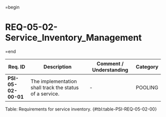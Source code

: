 =begin

# REQ-05-02-Service_Inventory_Management

=end

| Req. ID                        | Description                         | Comment / Understanding                  | Category                       |
| ------------------------------ | ----------------------------------- | ---------------------------------------- | ------------------------------ |
| __PSI-05-02-00-01__ | The implementation shall track the status of a service. | -                       | POOLING  |

Table: Requirements for service inventory. {#tbl:table-PSI-REQ-05-02-00}
